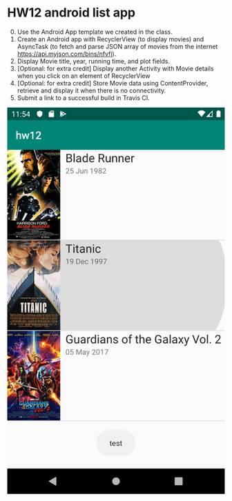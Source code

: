 # HW12 android list app

0. Use the Android App template we created in the class.
1. Create an Android app with RecyclerView (to display movies) and AsyncTask (to fetch and parse JSON array of movies from the internet https://api.myjson.com/bins/nfvfi).
2. Display Movie title, year, running time, and plot fields.
3. [Optional: for extra credit] Display another Activity with Movie details when you click on an element of RecyclerView
4. [Optional: for extra credit] Store Movie data using ContentProvider, retrieve and display it when there is no connectivity.
5. Submit a link to a successful build in Travis CI.

![Screenshot of the app](Screenshot.png)
